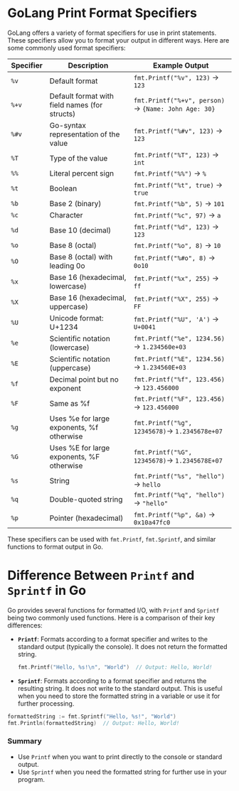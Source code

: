# GoLang Print Format Specifiers

GoLang offers a variety of format specifiers for use in print statements. These specifiers allow you to format your output in different ways. Here are some commonly used format specifiers:

| Specifier | Description                                           | Example Output              |
|-----------|-------------------------------------------------------|-----------------------------|
| `%v`      | Default format                                        | `fmt.Printf("%v", 123)`     -> `123` |
| `%+v`     | Default format with field names (for structs)         | `fmt.Printf("%+v", person)` -> `{Name: John Age: 30}` |
| `%#v`     | Go-syntax representation of the value                 | `fmt.Printf("%#v", 123)`    -> `123` |
| `%T`      | Type of the value                                     | `fmt.Printf("%T", 123)`     -> `int` |
| `%%`      | Literal percent sign                                  | `fmt.Printf("%%")`          -> `%` |
| `%t`      | Boolean                                               | `fmt.Printf("%t", true)`    -> `true` |
| `%b`      | Base 2 (binary)                                       | `fmt.Printf("%b", 5)`       -> `101` |
| `%c`      | Character                                             | `fmt.Printf("%c", 97)`      -> `a` |
| `%d`      | Base 10 (decimal)                                     | `fmt.Printf("%d", 123)`     -> `123` |
| `%o`      | Base 8 (octal)                                        | `fmt.Printf("%o", 8)`       -> `10` |
| `%O`      | Base 8 (octal) with leading 0o                       | `fmt.Printf("%#o", 8)`      -> `0o10` |
| `%x`      | Base 16 (hexadecimal, lowercase)                      | `fmt.Printf("%x", 255)`     -> `ff` |
| `%X`      | Base 16 (hexadecimal, uppercase)                      | `fmt.Printf("%X", 255)`     -> `FF` |
| `%U`      | Unicode format: U+1234                                | `fmt.Printf("%U", 'A')`     -> `U+0041` |
| `%e`      | Scientific notation (lowercase)                       | `fmt.Printf("%e", 1234.56)` -> `1.234560e+03` |
| `%E`      | Scientific notation (uppercase)                       | `fmt.Printf("%E", 1234.56)` -> `1.234560E+03` |
| `%f`      | Decimal point but no exponent                         | `fmt.Printf("%f", 123.456)` -> `123.456000` |
| `%F`      | Same as %f                                            | `fmt.Printf("%F", 123.456)` -> `123.456000` |
| `%g`      | Uses %e for large exponents, %f otherwise             | `fmt.Printf("%g", 12345678)`-> `1.2345678e+07` |
| `%G`      | Uses %E for large exponents, %F otherwise             | `fmt.Printf("%G", 12345678)`-> `1.2345678E+07` |
| `%s`      | String                                                | `fmt.Printf("%s", "hello")` -> `hello` |
| `%q`      | Double-quoted string                                  | `fmt.Printf("%q", "hello")` -> `"hello"` |
| `%p`      | Pointer (hexadecimal)                                 | `fmt.Printf("%p", &a)`      -> `0x10a47fc0` |

These specifiers can be used with `fmt.Printf`, `fmt.Sprintf`, and similar functions to format output in Go.

# Difference Between `Printf` and `Sprintf` in Go

Go provides several functions for formatted I/O, with `Printf` and `Sprintf` being two commonly used functions. Here is a comparison of their key differences:

- **`Printf`**: Formats according to a format specifier and writes to the standard output (typically the console). It does not return the formatted string.

  ```go
  fmt.Printf("Hello, %s!\n", "World")  // Output: Hello, World!
  ```

- **`Sprintf`**: Formats according to a format specifier and returns the resulting string. It does not write to the standard output. This is useful when you need to store the formatted string in a variable or use it for further processing.
 ```go
 formattedString := fmt.Sprintf("Hello, %s!", "World")
fmt.Println(formattedString)  // Output: Hello, World!
  ```
### Summary
- Use `Printf` when you want to print directly to the console or standard output.
- Use `Sprintf` when you need the formatted string for further use in your program.


